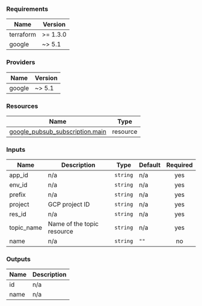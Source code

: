 <!-- BEGIN_TF_DOCS -->
### Requirements

| Name | Version |
|------|---------|
| terraform | >= 1.3.0 |
| google | ~> 5.1 |

### Providers

| Name | Version |
|------|---------|
| google | ~> 5.1 |

### Resources

| Name | Type |
|------|------|
| [google_pubsub_subscription.main](https://registry.terraform.io/providers/hashicorp/google/latest/docs/resources/pubsub_subscription) | resource |

### Inputs

| Name | Description | Type | Default | Required |
|------|-------------|------|---------|:--------:|
| app\_id | n/a | `string` | n/a | yes |
| env\_id | n/a | `string` | n/a | yes |
| prefix | n/a | `string` | n/a | yes |
| project | GCP project ID | `string` | n/a | yes |
| res\_id | n/a | `string` | n/a | yes |
| topic\_name | Name of the topic resource | `string` | n/a | yes |
| name | n/a | `string` | `""` | no |

### Outputs

| Name | Description |
|------|-------------|
| id | n/a |
| name | n/a |
<!-- END_TF_DOCS -->